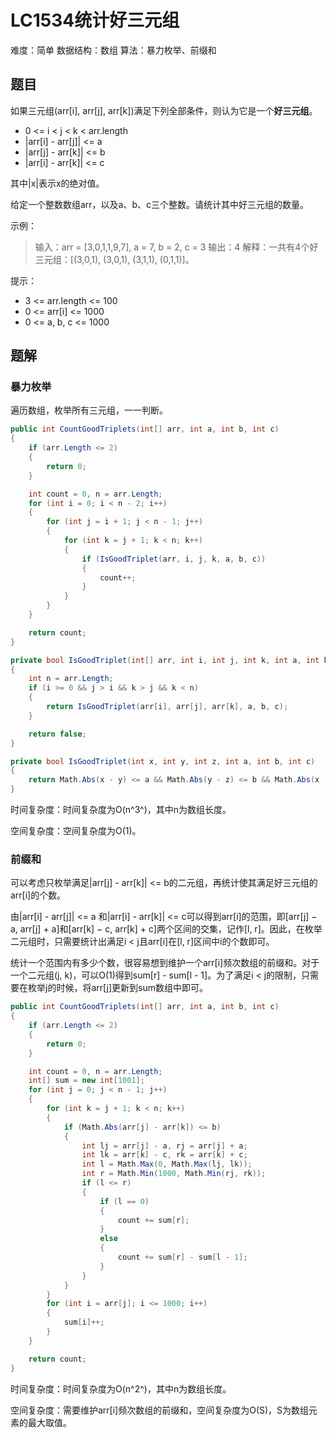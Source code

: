 # LC1534统计好三元组

难度：简单
数据结构：数组
算法：暴力枚举、前缀和

## 题目

如果三元组(arr[i], arr[j], arr[k])满足下列全部条件，则认为它是一个**好三元组**。

- 0 <= i < j < k < arr.length
- |arr[i] - arr[j]| <= a
- |arr[j] - arr[k]| <= b
- |arr[i] - arr[k]| <= c

其中|x|表示x的绝对值。

给定一个整数数组arr，以及a、b、c三个整数。请统计其中好三元组的数量。

示例：

> 输入：arr = [3,0,1,1,9,7], a = 7, b = 2, c = 3
> 输出：4
> 解释：一共有4个好三元组：[(3,0,1), (3,0,1), (3,1,1), (0,1,1)]。

提示：

- 3 <= arr.length <= 100
- 0 <= arr[i] <= 1000
- 0 <= a, b, c <= 1000

## 题解

### 暴力枚举

遍历数组，枚举所有三元组，一一判断。

``` csharp
public int CountGoodTriplets(int[] arr, int a, int b, int c)
{
    if (arr.Length <= 2)
    {
        return 0;
    }

    int count = 0, n = arr.Length;
    for (int i = 0; i < n - 2; i++)
    {
        for (int j = i + 1; j < n - 1; j++)
        {
            for (int k = j + 1; k < n; k++)
            {
                if (IsGoodTriplet(arr, i, j, k, a, b, c))
                {
                    count++;
                }
            }
        }
    }

    return count;
}

private bool IsGoodTriplet(int[] arr, int i, int j, int k, int a, int b, int c)
{
    int n = arr.Length;
    if (i >= 0 && j > i && k > j && k < n)
    {
        return IsGoodTriplet(arr[i], arr[j], arr[k], a, b, c);
    }

    return false;
}

private bool IsGoodTriplet(int x, int y, int z, int a, int b, int c)
{
    return Math.Abs(x - y) <= a && Math.Abs(y - z) <= b && Math.Abs(x - z) <= c;
}
```

时间复杂度：时间复杂度为O(n^3^)，其中n为数组长度。

空间复杂度：空间复杂度为O(1)。

### 前缀和

可以考虑只枚举满足|arr[j] - arr[k]| <= b的二元组，再统计使其满足好三元组的arr[i]的个数。

由|arr[i] - arr[j]| <= a 和|arr[i] - arr[k]| <= c可以得到arr[i]的范围，即[arr[j] − a, arr[j] + a]和[arr[k] − c, arr[k] + c]两个区间的交集，记作[l, r]。因此，在枚举二元组时，只需要统计出满足i < j且arr[i]在[l, r]区间中i的个数即可。

统计一个范围内有多少个数，很容易想到维护一个arr[i]频次数组的前缀和。对于一个二元组(j, k)，可以O(1)得到sum[r] - sum[l - 1]。为了满足i < j的限制，只需要在枚举j的时候，将arr[j]更新到sum数组中即可。

``` csharp
public int CountGoodTriplets(int[] arr, int a, int b, int c)
{
    if (arr.Length <= 2)
    {
        return 0;
    }

    int count = 0, n = arr.Length;
    int[] sum = new int[1001];
    for (int j = 0; j < n - 1; j++)
    {
        for (int k = j + 1; k < n; k++)
        {
            if (Math.Abs(arr[j] - arr[k]) <= b)
            {
                int lj = arr[j] - a, rj = arr[j] + a;
                int lk = arr[k] - c, rk = arr[k] + c;
                int l = Math.Max(0, Math.Max(lj, lk));
                int r = Math.Min(1000, Math.Min(rj, rk));
                if (l <= r)
                {
                    if (l == 0)
                    {
                        count += sum[r];
                    }
                    else
                    {
                        count += sum[r] - sum[l - 1];
                    }
                }
            }
        }
        for (int i = arr[j]; i <= 1000; i++)
        {
            sum[i]++;
        }
    }

    return count;
}
```

时间复杂度：时间复杂度为O(n^2^)，其中n为数组长度。

空间复杂度：需要维护arr[i]频次数组的前缀和，空间复杂度为O(S)，S为数组元素的最大取值。
